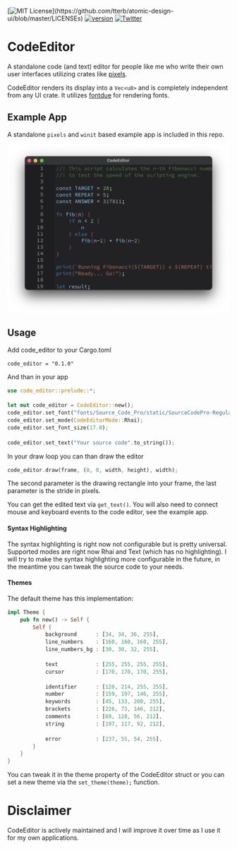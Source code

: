 [![MIT License](https://img.shields.io/apm/l/atomic-design-ui.svg?)](https://github.com/tterb/atomic-design-ui/blob/master/LICENSEs) [![version](https://img.shields.io/badge/version-0.1.0-red.svg)](https://shields.io/) [![Twitter](https://badgen.net/badge/icon/twitter?icon=twitter&label)](https://twitter.com/EldironRPG)

# CodeEditor

A standalone code (and text) editor for people like me who write their own user interfaces utilizing crates like [pixels](https://github.com/parasyte/pixels).

CodeEditor renders its display into a ```Vec<u8>``` and is completely independent from any UI crate. It utilizes [fontdue](https://github.com/mooman219/fontdue) for rendering fonts.

## Example App

A standalone ```pixels``` and ```winit``` based example app is included in this repo.

![Screenshot](images/screenshot.png)

## Usage

Add code_editor to your Cargo.toml

```
code_editor = "0.1.0"
```

And than in your app

```rust
use code_editor::prelude::*;

let mut code_editor = CodeEditor::new();
code_editor.set_font("fonts/Source_Code_Pro/static/SourceCodePro-Regular.ttf");
code_editor.set_mode(CodeEditorMode::Rhai);
code_editor.set_font_size(17.0);

code_editor.set_text("Your source code".to_string());
```

In your draw loop you can than draw the editor

```rust
code_editor.draw(frame, (0, 0, width, height), width);
```

The second parameter is the drawing rectangle into your frame, the last parameter is the stride in pixels.

You can get the edited text via ```get_text()```. You will also need to connect mouse and keyboard events to the code editor, see the example app.

#### Syntax Highlighting

The syntax highlighting is right now not configurable but is pretty universal. Supported modes are right now Rhai and Text (which has no highlighting). I will try to make the syntax highlighting more configurable in the future, in the meantime you can tweak the source code to your needs.

#### Themes

The default theme has this implementation:

```rust
impl Theme {
    pub fn new() -> Self {
        Self {
            background      : [34, 34, 36, 255],
            line_numbers    : [160, 160, 160, 255],
            line_numbers_bg : [30, 30, 32, 255],

            text            : [255, 255, 255, 255],
            cursor          : [170, 170, 170, 255],

            identifier      : [120, 214, 255, 255],
            number          : [159, 197, 146, 255],
            keywords        : [45, 133, 200, 255],
            brackets        : [226, 73, 146, 212],
            comments        : [69, 128, 56, 212],
            string          : [197, 117, 92, 212],

            error           : [237, 55, 54, 255],
        }
    }
}
```

You can tweak it in the theme property of the CodeEditor struct or you can set a new theme via the ```set_theme(theme);``` function.

# Disclaimer

CodeEditor is actively maintained and I will improve it over time as I use it for my own applications.